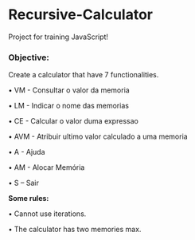 # Recursive-Calculator
Project for training JavaScript!

### **Objective:**
Create a calculator that have 7 functionalities.

• VM - Consultar o valor da memoria

•	LM - Indicar o nome das memorias

•	CE - Calcular o valor duma expressao

•	AVM - Atribuir ultimo valor calculado a uma memoria

•	A - Ajuda

•	AM - Alocar Memória

•	S – Sair


**Some rules:**

•	Cannot use iterations.

•	The calculator has two memories max.
